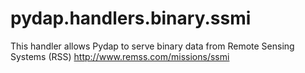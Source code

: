 pydap.handlers.binary.ssmi
==================

This handler allows Pydap to serve binary data from Remote Sensing Systems (RSS) http://www.remss.com/missions/ssmi